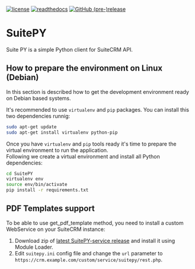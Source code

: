 [![license](https://img.shields.io/github/license/sanchezfauste/SuitePY.svg?style=flat-square)](LICENSE)
[![readthedocs](https://readthedocs.org/projects/suitepy/badge/?version=latest&style=flat-square)](https://suitepy.readthedocs.io/en/latest/)
[![GitHub (pre-)release](https://img.shields.io/github/release/sanchezfauste/SuitePY/all.svg?style=flat-square)](https://github.com/sanchezfauste/SuitePY/releases/latest)

# SuitePY

Suite PY is a simple Python client for SuiteCRM API.

## How to prepare the environment on Linux (Debian)
In this section is described how to get the development environment ready on Debian based systems.

It's recommended to use `virtualenv` and `pip` packages. You can install this two dependencies runnig:
```bash
sudo apt-get update
sudo apt-get install virtualenv python-pip
```

Once you have `virtualenv` and `pip` tools ready it's time to prepare the virtual environment to run the application.  
Following we create a virtual environment and install all Python dependencies:
```bash
cd SuitePY
virtualenv env
source env/bin/activate
pip install -r requirements.txt
```

## PDF Templates support
To be able to use get_pdf_template method, you need to install a custom WebService on your SuiteCRM instance:

1. Download zip of [latest SuitePY-service release](https://github.com/sanchezfauste/SuitePY-service/releases/latest) and install it using Module Loader.
2. Edit `suitepy.ini` config file and change the `url` parameter to `https://crm.example.com/custom/service/suitepy/rest.php`.
